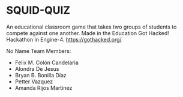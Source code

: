 # SQUID-QUIZ
An educational classroom game that takes two groups of students to compete against one another. 
Made in the Education Got Hacked! Hackathon in Engine-4. https://gothacked.org/

No Name Team Members:
- Felix M. Colón Candelaria
- Alondra De Jesus
- Bryan B. Bonilla Díaz
- Petter Vazquez
- Amanda Rijos Martinez
